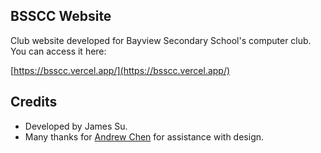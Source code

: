 ## BSSCC Website

Club website developed for Bayview Secondary School's computer club. You can access it here:

[https://bsscc.vercel.app/](https://bsscc.vercel.app/)

## Credits
- Developed by James Su.
- Many thanks for [Andrew Chen](https://github.com/anyuan-chen) for assistance with design.